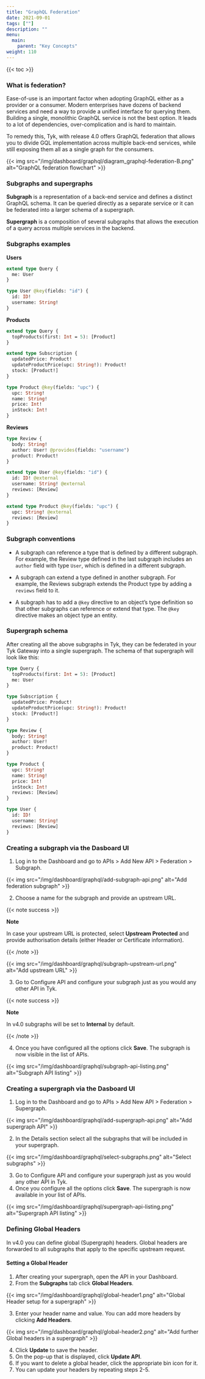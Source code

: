 ```yaml
---
title: "GraphQL Federation"
date: 2021-09-01
tags: [""]
description: ""
menu:
  main:
    parent: "Key Concepts"
weight: 110
---
```


{{< toc >}}
### What is federation?

Ease-of-use is an important factor when adopting GraphQL either as a provider or a consumer. Modern enterprises have dozens of backend services and need a way to provide a unified interface for querying them. Building a single, monolithic GraphQL service is not the best option. It leads to a lot of dependencies, over-complication and is hard to maintain.

To remedy this, Tyk, with release 4.0 offers GraphQL federation that allows you to divide GQL implementation across multiple back-end services, while still exposing them all as a single graph for the consumers.

{{< img src="/img/dashboard/graphql/diagram_graphql-federation-B.png" alt="GraphQL federation flowchart" >}}

### Subgraphs and supergraphs

**Subgraph** is a representation of a back-end service and defines a distinct GraphQL schema. It can be queried directly as a separate service or it can be federated into a larger schema of a supergraph.

**Supergraph** is a composition of several subgraphs that allows the execution of a query across multiple services in the backend.

### Subgraphs examples

**Users**

```graphql
extend type Query {
  me: User
}

type User @key(fields: "id") {
  id: ID!
  username: String!
}
```
**Products**

```graphql
extend type Query {
  topProducts(first: Int = 5): [Product]
}

extend type Subscription {
  updatedPrice: Product!
  updateProductPrice(upc: String!): Product!
  stock: [Product!]
}

type Product @key(fields: "upc") {
  upc: String!
  name: String!
  price: Int!
  inStock: Int!
}
```

**Reviews**

```graphql
type Review {
  body: String!
  author: User! @provides(fields: "username")
  product: Product!
}

extend type User @key(fields: "id") {
  id: ID! @external
  username: String! @external
  reviews: [Review]
}

extend type Product @key(fields: "upc") {
  upc: String! @external
  reviews: [Review]
}
```
### Subgraph conventions

- A subgraph can reference a type that is defined by a different subgraph. For example, the Review type defined in the last subgraph includes an `author` field with type `User`, which is defined in a different subgraph.

- A subgraph can extend a type defined in another subgraph. For example, the Reviews subgraph extends the Product type by adding a `reviews` field to it.

- A subgraph has to add a `@key` directive to an object’s type definition so that other subgraphs can reference or extend that type. The `@key` directive makes an object type an entity.

### Supergraph schema
After creating all the above subgraphs in Tyk, they can be federated in your Tyk Gateway into a single supergraph. The schema of that supergraph will look like this:

```graphql
type Query {
  topProducts(first: Int = 5): [Product]
  me: User
}

type Subscription {
  updatedPrice: Product!
  updateProductPrice(upc: String!): Product!
  stock: [Product!]
}

type Review {
  body: String!
  author: User!
  product: Product!
}

type Product {
  upc: String!
  name: String!
  price: Int!
  inStock: Int!
  reviews: [Review]
}

type User {
  id: ID!
  username: String!
  reviews: [Review]
}
```
### Creating a subgraph via the Dasboard UI

1. Log in to the Dashboard and go to APIs > Add New API > Federation > Subgraph.

{{< img src="/img/dashboard/graphql/add-subgraph-api.png" alt="Add federation subgraph" >}}

2. Choose a name for the subgraph and provide an upstream URL.

{{< note success >}}

**Note**  

 In case your upstream URL is protected, select **Upstream Protected** and provide authorisation details (either Header or Certificate information).

{{< /note >}}

{{< img src="/img/dashboard/graphql/subgraph-upstream-url.png" alt="Add upstream URL" >}}

3. Go to Configure API and configure your subgraph just as you would any other API in Tyk.

{{< note success >}}

**Note**  

 In v4.0 subgraphs will be set to **Internal** by default.

{{< /note >}}

4. Once you have configured all the options click **Save**. The subgraph is now visible in the list of APIs.


{{< img src="/img/dashboard/graphql/subgraph-api-listing.png" alt="Subgraph API listing" >}}

### Creating a supergraph via the Dasboard UI

1. Log in to the Dashboard and go to APIs > Add New API > Federation > Supergraph.

{{< img src="/img/dashboard/graphql/add-supergraph-api.png" alt="Add supergraph API" >}}

2. In the Details section select all the subgraphs that will be included in your supergraph.

{{< img src="/img/dashboard/graphql/select-subgraphs.png" alt="Select subgraphs" >}}

3. Go to Configure API and configure your supergraph just as you would any other API in Tyk.
4. Once you configure all the options click **Save**. The supergraph is now available in your list of APIs.

{{< img src="/img/dashboard/graphql/supergraph-api-listing.png" alt="Supergraph API listing" >}}

### Defining Global Headers

In v4.0 you can define global (Supergraph) headers. Global headers are forwarded to all subgraphs that apply to the specific upstream request.

#### Setting a Global Header

1. After creating your supergraph, open the API in your Dashboard.
2. From the **Subgraphs** tab click **Global Headers**.

{{< img src="/img/dashboard/graphql/global-header1.png" alt="Global Header setup for a supergraph" >}}

3. Enter your header name and value. You can add more headers by clicking **Add Headers**. 

{{< img src="/img/dashboard/graphql/global-header2.png" alt="Add further Global headers in a supergraph" >}}

4. Click **Update** to save the header.
5. On the pop-up that is displayed, click **Update API**.
6. If you want to delete a global header, click the appropriate bin icon for it.
7. You can update your headers by repeating steps 2-5.